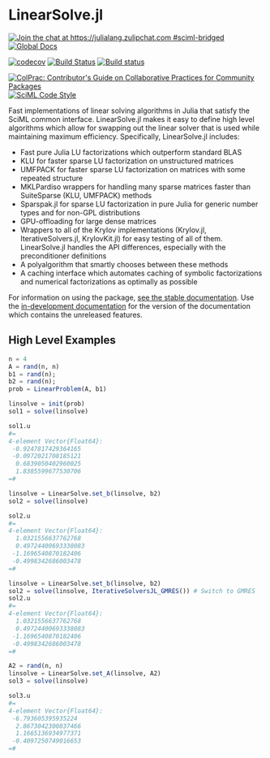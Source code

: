 # LinearSolve.jl

[![Join the chat at https://julialang.zulipchat.com #sciml-bridged](https://img.shields.io/static/v1?label=Zulip&message=chat&color=9558b2&labelColor=389826)](https://julialang.zulipchat.com/#narrow/stream/279055-sciml-bridged)
[![Global Docs](https://img.shields.io/badge/docs-SciML-blue.svg)](https://docs.sciml.ai/LinearSolve/stable/)

[![codecov](https://codecov.io/gh/SciML/LinearSolve.jl/branch/main/graph/badge.svg)](https://app.codecov.io/gh/SciML/LinearSolve.jl)
[![Build Status](https://github.com/SciML/LinearSolvers.jl/workflows/CI/badge.svg)](https://github.com/SciML/LinearSolvers.jl/actions?query=workflow%3ACI)
[![Build status](https://badge.buildkite.com/74699764ce224514c9632e2750e08f77c6d174c5ba7cd38297.svg?branch=main)](https://buildkite.com/julialang/linearsolve-dot-jl)

[![ColPrac: Contributor's Guide on Collaborative Practices for Community Packages](https://img.shields.io/badge/ColPrac-Contributor%27s%20Guide-blueviolet)](https://github.com/SciML/ColPrac)
[![SciML Code Style](https://img.shields.io/static/v1?label=code%20style&message=SciML&color=9558b2&labelColor=389826)](https://github.com/SciML/SciMLStyle)

Fast implementations of linear solving algorithms in Julia that satisfy the SciML
common interface. LinearSolve.jl makes it easy to define high level algorithms
which allow for swapping out the linear solver that is used while maintaining
maximum efficiency. Specifically, LinearSolve.jl includes:

  - Fast pure Julia LU factorizations which outperform standard BLAS
  - KLU for faster sparse LU factorization on unstructured matrices
  - UMFPACK for faster sparse LU factorization on matrices with some repeated structure
  - MKLPardiso wrappers for handling many sparse matrices faster than SuiteSparse (KLU, UMFPACK) methods
  - Sparspak.jl for sparse LU factorization in pure Julia for generic number types and for non-GPL distributions
  - GPU-offloading for large dense matrices
  - Wrappers to all of the Krylov implementations (Krylov.jl, IterativeSolvers.jl, KrylovKit.jl) for easy
    testing of all of them. LinearSolve.jl handles the API differences, especially with the preconditioner
    definitions
  - A polyalgorithm that smartly chooses between these methods
  - A caching interface which automates caching of symbolic factorizations and numerical factorizations
    as optimally as possible

For information on using the package,
[see the stable documentation](https://docs.sciml.ai/LinearSolve/stable/). Use the
[in-development documentation](https://docs.sciml.ai/LinearSolve/dev/) for the version of
the documentation which contains the unreleased features.


## High Level Examples

```julia
n = 4
A = rand(n, n)
b1 = rand(n);
b2 = rand(n);
prob = LinearProblem(A, b1)

linsolve = init(prob)
sol1 = solve(linsolve)

sol1.u
#=
4-element Vector{Float64}:
 -0.9247817429364165
 -0.0972021708185121
  0.6839050402960025
  1.8385599677530706
=#

linsolve = LinearSolve.set_b(linsolve, b2)
sol2 = solve(linsolve)

sol2.u
#=
4-element Vector{Float64}:
  1.0321556637762768
  0.49724400693338083
 -1.1696540870182406
 -0.4998342686003478
=#

linsolve = LinearSolve.set_b(linsolve, b2)
sol2 = solve(linsolve, IterativeSolversJL_GMRES()) # Switch to GMRES
sol2.u
#=
4-element Vector{Float64}:
  1.0321556637762768
  0.49724400693338083
 -1.1696540870182406
 -0.4998342686003478
=#

A2 = rand(n, n)
linsolve = LinearSolve.set_A(linsolve, A2)
sol3 = solve(linsolve)

sol3.u
#=
4-element Vector{Float64}:
 -6.793605395935224
  2.8673042300837466
  1.1665136934977371
 -0.4097250749016653
=#
```
